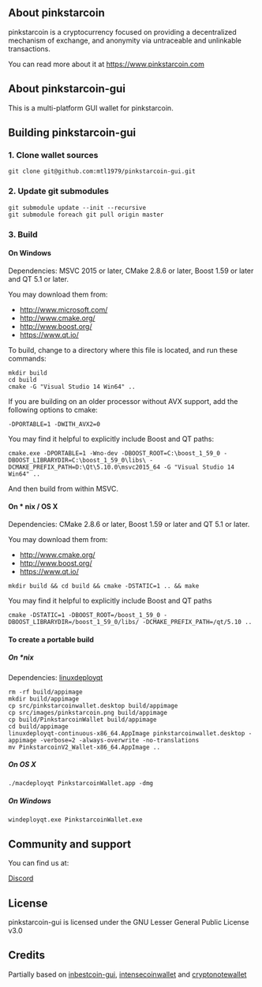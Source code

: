 ## About pinkstarcoin

pinkstarcoin is a cryptocurrency focused on providing a decentralized mechanism of exchange, and anonymity via untraceable and unlinkable transactions.

You can read more about it at https://www.pinkstarcoin.com

## About pinkstarcoin-gui

This is a multi-platform GUI wallet for pinkstarcoin.

## Building pinkstarcoin-gui

### 1. Clone wallet sources

```
git clone git@github.com:mtl1979/pinkstarcoin-gui.git
```

### 2. Update git submodules

```
git submodule update --init --recursive
git submodule foreach git pull origin master
```

### 3. Build

#### On Windows

Dependencies: MSVC 2015 or later, CMake 2.8.6 or later, Boost 1.59 or later and QT 5.1 or later.

You may download them from:

* http://www.microsoft.com/
* http://www.cmake.org/
* http://www.boost.org/
* https://www.qt.io/

To build, change to a directory where this file is located, and run these commands:
```
mkdir build
cd build
cmake -G "Visual Studio 14 Win64" ..
```

If you are building on an older processor without AVX support, add the following options to cmake:
```
-DPORTABLE=1 -DWITH_AVX2=0
```

You may find it helpful to explicitly include Boost and QT paths:
```
cmake.exe -DPORTABLE=1 -Wno-dev -DBOOST_ROOT=C:\boost_1_59_0 -DBOOST_LIBRARYDIR=C:\boost_1_59_0\libs\ -DCMAKE_PREFIX_PATH=D:\Qt\5.10.0\msvc2015_64 -G "Visual Studio 14 Win64" ..
```

And then build from within MSVC.

#### On * nix / OS X

Dependencies: CMake 2.8.6 or later, Boost 1.59 or later and QT 5.1 or later.

You may download them from:

* http://www.cmake.org/
* http://www.boost.org/
* https://www.qt.io/

```
mkdir build && cd build && cmake -DSTATIC=1 .. && make
```

You may find it helpful to explicitly include Boost and QT paths
```
cmake -DSTATIC=1 -DBOOST_ROOT=/boost_1_59_0 -DBOOST_LIBRARYDIR=/boost_1_59_0/libs/ -DCMAKE_PREFIX_PATH=/qt/5.10 ..
```

#### To create a portable build

##### On *nix

Dependencies: [linuxdeployqt](https://github.com/probonopd/linuxdeployqt/releases)

```
rm -rf build/appimage
mkdir build/appimage
cp src/pinkstarcoinwallet.desktop build/appimage
cp src/images/pinkstarcoin.png build/appimage
cp build/PinkstarcoinWallet build/appimage
cd build/appimage
linuxdeployqt-continuous-x86_64.AppImage pinkstarcoinwallet.desktop -appimage -verbose=2 -always-overwrite -no-translations
mv PinkstarcoinV2_Wallet-x86_64.AppImage ..
```

##### On OS X

```
./macdeployqt PinkstarcoinWallet.app -dmg
```

##### On Windows

```
windeployqt.exe PinkstarcoinWallet.exe
```

## Community and support

You can find us at:

[Discord](https://discord.gg/CaVQQNT)

## License

pinkstarcoin-gui is licensed under the GNU Lesser General Public License v3.0

## Credits

Partially based on [inbestcoin-gui](https://github.com/inbestcoin/inbestcoin-gui), [intensecoinwallet](https://github.com/valiant1x/intensecoinwallet/) and [cryptonotewallet](https://github.com/cryptonotefoundation/cryptonotewallet)
